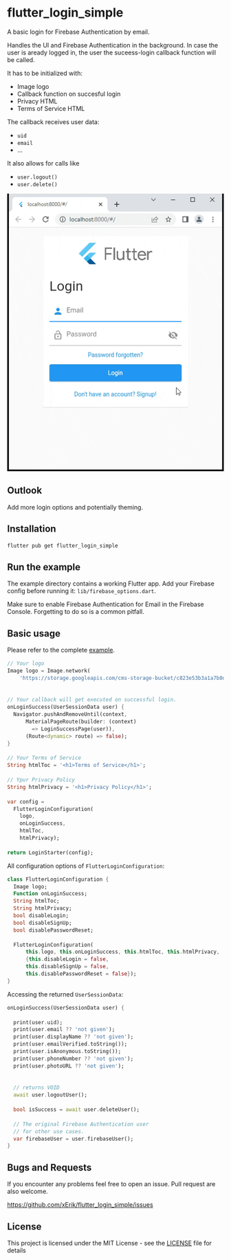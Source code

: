 # flutter_login_simple

A basic login for Firebase Authentication by email.

Handles the UI and Firebase Authentication in the background. In case the user is aready logged in, the user the suceess-login callback function will be called.

It has to be initialized with:

- Image logo
- Callback function on succesful login
- Privacy HTML
- Terms of Service HTML

The callback receives user data:
- `uid`
- `email`
-  ...

It also allows for calls like 
- `user.logout()`
- `user.delete()`



![Demo](assets/demo.gif "Demo")

## Outlook

Add more login options and potentially theming.

## Installation

`flutter pub get flutter_login_simple`


## Run the example

The example directory contains a working Flutter app. Add your Firebase config before running it: `lib/firebase_options.dart`.

Make sure to enable Firebase Authentication for Email in the Firebase Console. Forgetting to do so is a common pitfall.

## Basic usage

Please refer to the complete [example](example/example.md). 


```dart
// Your logo
Image logo = Image.network(
    'https://storage.googleapis.com/cms-storage-bucket/c823e53b3a1a7b0d36a9.png');


// Your callback will get executed on successful login.
onLoginSuccess(UserSessionData user) {
  Navigator.pushAndRemoveUntil(context,
      MaterialPageRoute(builder: (context) 
        => LoginSuccessPage(user)),
      (Route<dynamic> route) => false);
}

// Your Terms of Service
String htmlToc = '<h1>Terms of Service</h1>';

// Ypur Privacy Policy
String htmlPrivacy = '<h1>Privacy Policy</h1>';

var config =
  FlutterLoginConfiguration(
    logo, 
    onLoginSuccess, 
    htmlToc, 
    htmlPrivacy);

return LoginStarter(config);
```

All configuration options of `FlutterLoginConfiguration`:

```dart
class FlutterLoginConfiguration {
  Image logo;
  Function onLoginSuccess;
  String htmlToc;
  String htmlPrivacy;
  bool disableLogin;
  bool disableSignUp;
  bool disablePasswordReset;

  FlutterLoginConfiguration(
      this.logo, this.onLoginSuccess, this.htmlToc, this.htmlPrivacy,
      {this.disableLogin = false,
      this.disableSignUp = false,
      this.disablePasswordReset = false});
}
```

Accessing the returned `UserSessionData`:

```dart
onLoginSuccess(UserSessionData user) {

  print(user.uid);
  print(user.email ?? 'not given');
  print(user.displayName ?? 'not given');
  print(user.emailVerified.toString());
  print(user.isAnonymous.toString());
  print(user.phoneNumber ?? 'not given');
  print(user.photoURL ?? 'not given');


  // returns VOID
  await user.logoutUser(); 

  bool isSuccess = await user.deleteUser();

  // The original Firebase Authentication user 
  // for other use cases.
  var firebaseUser = user.firebaseUser();
}
```

## Bugs and Requests

If you encounter any problems feel free to open an issue. Pull request are also welcome.

https://github.com/xErik/flutter_login_simple/issues

## License

This project is licensed under the MIT License - see the [LICENSE](LICENSE) file for details